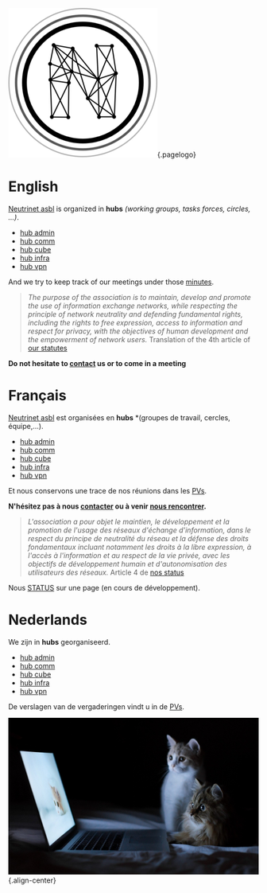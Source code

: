<!-- TITLE: Neutrinet asbl -->
<!-- SUBTITLE: FAI Associatif, Non profit ISP, Associatieve internetprovider-->

![Logo](/uploads/logo.png "Logo"){.pagelogo}

# English
[Neutrinet asbl](https://neutrinet.be/about) is organized in **hubs** *(working groups, tasks forces, circles, ...)*.

* [hub admin](admin)
* [hub comm](communication)
* [hub cube](cube)
* [hub infra](infra)
* [hub vpn](vpn)

And we try to keep track of our meetings under those [minutes](pvs).

> *The purpose of the association is to maintain, develop and promote the use of information exchange networks, while respecting the principle of network neutrality 
and defending fundamental rights, including the rights to free expression, access to information and respect for privacy, with the objectives of human development 
and the empowerment of network users.* Translation of the 4th article of [our statutes](http://www.ejustice.just.fgov.be/tsv_pdf/2017/09/19/17133371.pdf) 

**Do not hesitate to [contact](contact) us or to come in a meeting**
# Français
[Neutrinet asbl](https://neutrinet.be/fr/apropos) est organisées en **hubs** *(groupes de travail, cercles, équipe,...).

* [hub admin](admin)
* [hub comm](communication)
* [hub cube](cube)
* [hub infra](infra)
* [hub vpn](vpn)

Et nous conservons une trace de nos réunions dans les [PVs](pvs).

**N'hésitez pas à nous [contacter](contact) ou à venir [nous rencontrer](agenda#francais).**

> *L'association a pour objet le maintien, le développement et la promotion de l'usage des réseaux d'échange d'information, dans le respect du principe de 
neutralité du réseau et la défense des droits fondamentaux incluant notamment les droits à la libre expression, à l'accès à l'information et au respect de la vie 
privée, avec les objectifs de développement humain et d'autonomisation des utilisateurs des réseaux.* Article 4 de [nos 
status](http://www.ejustice.just.fgov.be/tsv_pdf/2017/09/19/17133371.pdf) 

Nous  [STATUS](https://status.neutrinet.be/) sur une page (en cours de développement).
# Nederlands

We zijn in **hubs** georganiseerd.

* [hub admin](admin)
* [hub comm](communication)
* [hub cube](cube)
* [hub infra](infra)
* [hub vpn](vpn)

De verslagen van de vergaderingen vindt u in de [PVs](pv).

![Cats](/uploads/cats.jpg "Cats"){.align-center}